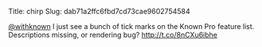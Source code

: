 Title: chirp
Slug: dab71a2ffc6fbd7cd73cae9602754584

<a href="http://twitter.com/withknown">@withknown</a> I just see a bunch of tick marks on the Known Pro feature list. Descriptions missing, or rendering bug? <a href="http://t.co/8nCXu6ibhe">http://t.co/8nCXu6ibhe</a>
